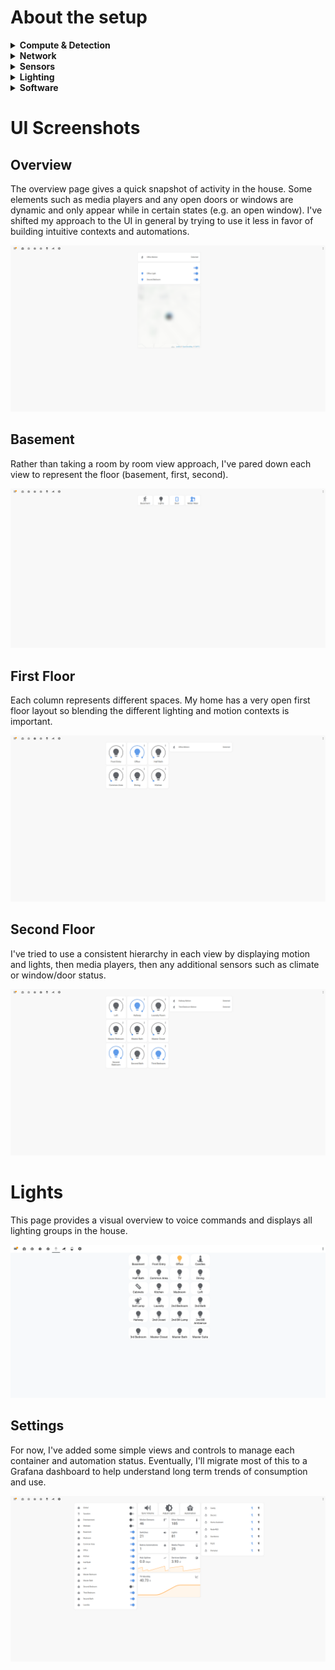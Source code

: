 # About the setup
<details>
<summary>
  <b>Compute & Detection</b></summary>
  <ul>
  <li><a href="https://www.intel.com/content/www/us/en/products/boards-kits/nuc/kits/nuc7i5bnh.html">Intel NUC</a></li>
  <li><a href="https://phoscon.de/en/conbee2">Conbee II</a></li>
  </ul>
</details>
<details>
<summary>
  <b>Network</b></summary>
  <p><a href="https://store.google.com/product/google_wifi">Google Wi-Fi</a></p>
</details>
<details>
<summary>
  <b>Sensors</b></summary>
  <p>I like using Xiaomi sensors as they're cheap, reliable, and portable. This is especially relevant to my use case as I bought the majority of the sensors used in my setup as a renter. I've since graduated to home ownership and have mounted the sensors in key areas to detect motion, climate, and door/window settings. All the Xiaomi sensors and switches are controlled via the deCONZ container with a Conbee 2 coordinator. I originally used the zigbee2mqtt container with the CC2531 but experienced constant stability issues. Ever since getting past the initial setup with deCONZ, it's been rock solid.</p>
  <ul>
  <li><a href="https://www.aliexpress.com/item/New-Original-Xiaomi-Mijia-Human-Body-Sensor-Infrared-Smart-Home-Detector-Motion-Sensor-Safe-Moistureproof-15ms/32858852215.html?spm=2114.search0104.3.19.111f316b2zfoj2&ws_ab_test=searchweb0_0,searchweb201602_1_10065_10130_10068_10890_10547_319_10546_317_10548_10545_10696_453_10084_454_10083_10618_10307_537_536_10902_10059_10884_10887_321_322_10103,searchweb201603_57,ppcSwitch_0&algo_expid=cfc297f2-d6a6-4952-a632-a63ac3f66fdd-2&algo_pvid=cfc297f2-d6a6-4952-a632-a63ac3f66fdd">Xiaomi Mijia Human Body Sensor</a></li>
  <li><a href="https://www.aliexpress.com/item/2019-Xiaomi-Mi-Smart-Temperature-and-Humidity-Sensor-Mini-Intelligent-Sensor-Put-the-baby-Home-office/32986664949.html?spm=2114.search0104.3.32.17e2205013KSAz&ws_ab_test=searchweb0_0,searchweb201602_1_10065_10130_10068_10890_10547_319_10546_317_10548_10545_10696_453_10084_454_10083_10618_10307_537_536_10902_10059_10884_10887_321_322_10103,searchweb201603_57,ppcSwitch_0&algo_expid=246f6dd6-c260-492f-82da-5b9358ca0864-7&algo_pvid=246f6dd6-c260-492f-82da-5b9358ca0864">Xiaomi Mi Smart Temperature & Humidty</a></li>
  <li><a href="https://www.aliexpress.com/item/Xiaomi-Aqara-Wireless-Flood-Water-Immersing-Sensor-IP67-Waterproof-App-Remote-Cantrol-Remote-Mijia-Smart-Home/32921707280.html?spm=2114.search0104.3.55.69e2fec1u0Ht7A&ws_ab_test=searchweb0_0,searchweb201602_1_10065_10130_10068_10890_10547_319_10546_317_10548_10545_10696_453_10084_454_10083_10618_10307_537_536_10902_10059_10884_10887_321_322_10103,searchweb201603_57,ppcSwitch_0&algo_expid=9c9b4499-285b-4f4c-9fee-6efad92b8e55-7&algo_pvid=9c9b4499-285b-4f4c-9fee-6efad92b8e55">Xiaomi Aqara Water Sensor</a></li>
  <li><a href="https://www.aliexpress.com/item/HOT-Original-Xiaomi-Door-Window-Sensor-Pocket-Size-Xiaomi-Smart-Home-Kits-Alarm-System-Work-with/32965692266.html?spm=2114.search0104.3.17.17c12c44nGAg85&ws_ab_test=searchweb0_0,searchweb201602_1_10065_10130_10068_10890_10547_319_10546_317_10548_10545_10696_453_10084_454_10083_10618_10307_537_536_10902_10059_10884_10887_321_322_10103,searchweb201603_57,ppcSwitch_0&algo_expid=bfe0ecfe-0bb3-4e45-a9b7-678244bb4d78-2&algo_pvid=bfe0ecfe-0bb3-4e45-a9b7-678244bb4d78">Xiaomi Door/Window Sensor</a></li>
  </ul>
</details>
<details>
<summary>
  <b>Lighting</b></summary>
  <p>After experimenting with wi-fi bulbs, I decided to leverage Zigbee for all lighting. In my current setup, I have 70+ bulbs in action with the majority coming from the Philips Hues lineup. I've never used the official hub as I prefer to use a more genericized hub to reduce vendor dependencies. To that end, I've had great success using the deCONZ software with the Conbee II coordinator. Setting up lights is simple and performance is rock solid.</p>
  <ul>
  <li><a href="https://www2.meethue.com/en-us">Philips Hues</a></li>
  <li><a href="https://www.ikea.com/us/en/catalog/categories/departments/living_room/36812/">TRÅDFRI</a></li>
  </ul>
</details>
<details>
   <summary>
  <b>Software</b>  </summary>
    <p><strong>OS</strong></p><p><a href="http://releases.ubuntu.com/18.04/">Ubuntu 18.04 LTS</a></p>
  <p><strong>Docker Containers</strong></p> 
  <ul>
    <li><a href="https://hub.docker.com/r/homeassistant/home-assistant">Home Assistant</a></li>
    <li><a href="https://hub.docker.com/r/portainer/portainer">Portainer</a></li>
    <li><a href="https://hub.docker.com/_/eclipse-mosquitto">Mosquitto</a></li>
    <li><a href="https://hub.docker.com/r/organizrtools/organizr-v2">Organizr</a></li>
    <li><a href="https://hub.docker.com/r/plexinc/pms-docker">Plex</a></li>
    <li><a href="https://hub.docker.com/r/abiosoft/caddy">Caddy</a></li>    
    <li><a href="https://github.com/pyouroboros/ouroboros">Ouroboros</a></li> 
    <li><a href="https://hub.docker.com/r/nodered/node-red-docker">Node-RED</a></li>
    <li><a href=https://github.com/marthoc/docker-deconz">deCONZ</a></li></ul>
    </details>

# UI Screenshots

## Overview
<p>The overview page gives a quick snapshot of activity in the house. Some elements such as media players and any open doors or windows are dynamic and only appear while in certain states (e.g. an open window). I've shifted my approach to the UI in general by trying to use it less in favor of building intuitive contexts and automations. </p>
<p align="center">
  <img src="https://raw.githubusercontent.com/subjectbit/homeassistant/master/ui/overview_ui.png">
</p>

## Basement
<p>Rather than taking a room by room view approach, I've pared down each view to represent the floor (basement, first, second). </p>
<p align="center">
  <img src="https://raw.githubusercontent.com/subjectbit/homeassistant/master/ui/basement.png">
</p>

## First Floor

<p>Each column represents different spaces. My home has a very open first floor layout so blending the different lighting and motion contexts is important.</p>
<p align="center">
  <img src="https://raw.githubusercontent.com/subjectbit/homeassistant/master/ui/first_floor.png">
</p>

## Second Floor

<p>I've tried to use a consistent hierarchy in each view by displaying motion and lights, then media players, then any additional sensors such as climate or window/door status.</p>
<p align="center">
  <img src="https://raw.githubusercontent.com/subjectbit/homeassistant/master/ui/second_floor.png">
</p>

# Lights
<p>This page provides a visual overview to voice commands and displays all lighting groups in the house.</p>
<p align="center">
  <img src="https://raw.githubusercontent.com/subjectbit/homeassistant/master/ui/lights_ui.png">
</p>

## Settings

<p>For now, I've added some simple views and controls to manage each container and automation status. Eventually, I'll migrate most of this to a Grafana dashboard to help understand long term trends of consumption and use.</p>
<p align="center">
  <img src="https://raw.githubusercontent.com/subjectbit/homeassistant/master/ui/settings_ui.png">
</p>

